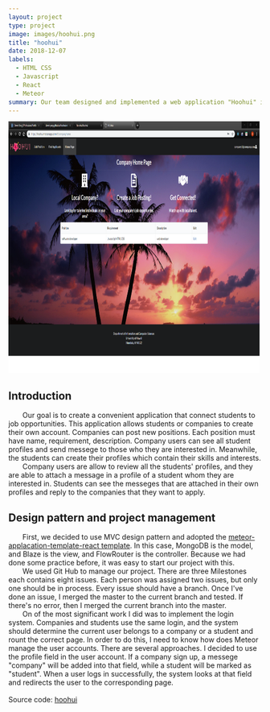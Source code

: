 ```yaml
---
layout: project
type: project
image: images/hoohui.png
title: "hoohui"
date: 2018-12-07
labels:
  - HTML CSS
  - Javascript
  - React
  - Meteor
summary: Our team designed and implemented a web application "Hoohui" in React framewrok, and it connects students and companies with careers. Companies can post jobs, browse students' profiles and send notifications to students that they want to recruit. On the other hand, students can post their profiles, browse the notifications from companies, and reply to companies. We also deployed it in Galaxy.
---
```

<img class="medium" width="500" height="500" src="../images/companyhome.PNG">
<h2> Introduction</h2>
<div style="text-indent:2em">
 Our goal is to create a convenient application that connect students to job opportunities. This application allows students or companies to create their own account. Companies can post new positions. Each position must have name, requirement, description. Company users can see all student profiles and send messege to those who they are interested in. Meanwhile, the students can create their profiles which contain their skills and interests. 
</div>
<div style="text-indent:2em">
    Company users are allow to review all the students' profiles, and they are able to attach a message in a profile of a student whom they are interested in. Students can see the messeges that are attached in their own profiles and reply to the companies that they want to apply.  
  
</div>  
<h2> Design pattern and project management </h2>
<div style="text-indent:2em">
  First, we decided to use MVC design pattern and adopted the <a href="https://ics-software-engineering.github.io/meteor-application-template-react/" >meteor-applacation-template-react template</a>. In this case, MongoDB is the model, and Blaze is the view, and FlowRouter is the controller. Because we had done some practice before, it was easy to start our project with this. 
</div>

<div style="text-indent:2em">
We used Git Hub to manage our project. There are three Milestones each contains eight issues. Each person was assigned two issues, but only one should be in process. Every issue should have a branch. Once I've done an issue, I merged the master to the current branch and tested. If there's no error, then I merged the current branch into the master.
</div>


<div style="text-indent:2em">
On of the most significant work I did was to implement the login system. Companies and students use the same login, and the system should determine the current user belongs to a company or a student and rount the correct page. In order to do this, I need to know how does Meteor manage the user accounts. There are several approaches. I decided to use the profile field in the user account. If a company sign up, a messege "company" will be added into that field, while a student will be marked as "student". When a user logs in successfully, the system looks at that field and redirects the user to the corresponding page.  
</div>
<br/>
Source code: <a href="https://github.com/ho-ohui/hoohui"><i class="large github icon "></i>hoohui</a>
